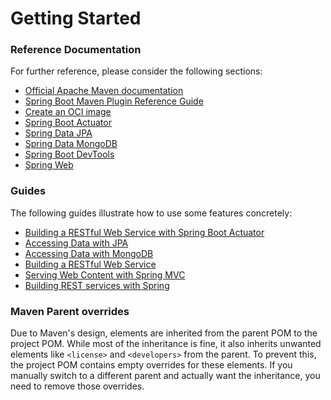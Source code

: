 # Getting Started

### Reference Documentation
For further reference, please consider the following sections:

* [Official Apache Maven documentation](https://maven.apache.org/guides/index.html)
* [Spring Boot Maven Plugin Reference Guide](https://docs.spring.io/spring-boot/3.5.0-RC1/maven-plugin)
* [Create an OCI image](https://docs.spring.io/spring-boot/3.5.0-RC1/maven-plugin/build-image.html)
* [Spring Boot Actuator](https://docs.spring.io/spring-boot/3.5.0-RC1/reference/actuator/index.html)
* [Spring Data JPA](https://docs.spring.io/spring-boot/3.5.0-RC1/reference/data/sql.html#data.sql.jpa-and-spring-data)
* [Spring Data MongoDB](https://docs.spring.io/spring-boot/3.5.0-RC1/reference/data/nosql.html#data.nosql.mongodb)
* [Spring Boot DevTools](https://docs.spring.io/spring-boot/3.5.0-RC1/reference/using/devtools.html)
* [Spring Web](https://docs.spring.io/spring-boot/3.5.0-RC1/reference/web/servlet.html)

### Guides
The following guides illustrate how to use some features concretely:

* [Building a RESTful Web Service with Spring Boot Actuator](https://spring.io/guides/gs/actuator-service/)
* [Accessing Data with JPA](https://spring.io/guides/gs/accessing-data-jpa/)
* [Accessing Data with MongoDB](https://spring.io/guides/gs/accessing-data-mongodb/)
* [Building a RESTful Web Service](https://spring.io/guides/gs/rest-service/)
* [Serving Web Content with Spring MVC](https://spring.io/guides/gs/serving-web-content/)
* [Building REST services with Spring](https://spring.io/guides/tutorials/rest/)

### Maven Parent overrides

Due to Maven's design, elements are inherited from the parent POM to the project POM.
While most of the inheritance is fine, it also inherits unwanted elements like `<license>` and `<developers>` from the parent.
To prevent this, the project POM contains empty overrides for these elements.
If you manually switch to a different parent and actually want the inheritance, you need to remove those overrides.

